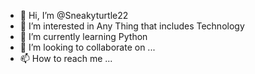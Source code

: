 - 👋 Hi, I’m @Sneakyturtle22
- 👀 I’m interested in Any Thing that includes Technology 
- 🌱 I’m currently learning Python  
- 💞️ I’m looking to collaborate on ...
- 📫 How to reach me ...

<!---
Sneakyturtle22/Sneakyturtle22 is a ✨ special ✨ repository because its `README.md` (this file) appears on your GitHub profile.
You can click the Preview link to take a look at your changes.
--->

